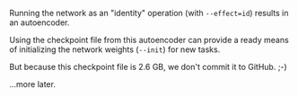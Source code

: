 Running the network as an "identity" operation (with `--effect=id`) results in an autoencoder.

Using the checkpoint file from this autoencoder can provide a ready means of initializing the network weights (`--init`) for new tasks.

But because this checkpoint file is 2.6 GB, we don't commit it to GitHub. ;-) 

...more later.
